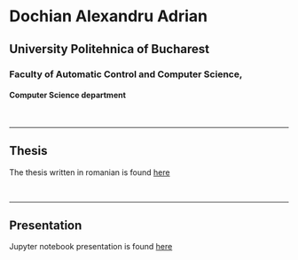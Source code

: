 ﻿# Dochian Alexandru Adrian

## University Politehnica of Bucharest

### Faculty of Automatic Control and Computer Science,

#### Computer Science department

<br>
<hr>

## Thesis

The thesis written in romanian is found [here](./ThesisRomanian.pdf)

<br>
<hr>

## Presentation

Jupyter notebook presentation is found [here](./Presentation.ipynb)
